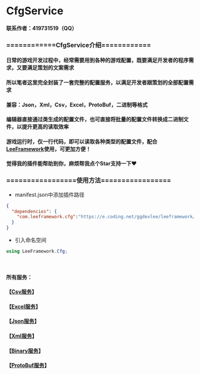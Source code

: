 # CfgService

**联系作者：419731519（QQ）**

### ============CfgService介绍============
#### 日常的游戏开发过程中，经常需要用到各种的游戏配置，既要满足开发者的程序需求，又要满足策划的文案需求
#### 所以笔者这里完全封装了一套完整的配置服务，以满足开发者跟策划的全部配置需求
#### 兼容：Json，Xml，Csv，Excel，ProtoBuf，二进制等格式
#### 编辑器直接通过类生成的配置文件，也可直接将批量的配置文件转换成二进制文件，以提升更高的读取效率
#### 游戏运行时，仅一行代码，即可以读取各种类型的配置文件，配合[LeeFramework](https://gitee.com/GameDevLee/LeeFramework)使用，可更加方便！
#### 觉得我的插件能帮助到你，麻烦帮我点个Star支持一下❤️

### =================使用方法=================
- manifest.json中添加插件路径
```json
{
  "dependencies": {
	"com.leeframework.cfg":"https://e.coding.net/ggdevlee/leeframework/CfgService.git#1.0.1"
  }
}
```

- 引入命名空间
```csharp
using LeeFramework.Cfg;
```

<br />

####  所有服务：
#### 【[Csv服务](https://github.com/GGDevLee/UnityCfgService/blob/main/Document/Csv.md)】
#### 【[Excel服务](https://github.com/GGDevLee/UnityCfgService/blob/main/Document/Excel.md)】
#### 【[Json服务](https://github.com/GGDevLee/UnityCfgService/blob/main/Document/Json.md)】
#### 【[Xml服务](https://github.com/GGDevLee/UnityCfgService/blob/main/Document/Xml.md)】
#### 【[Binary服务](https://github.com/GGDevLee/UnityCfgService/blob/main/Document/Binary.md)】
#### 【[ProtoBuf服务](https://github.com/GGDevLee/UnityCfgService/blob/main/Document/ProtoBuf.md)】
